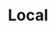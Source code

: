 ---
layout: local
title: Local
description: 
navorder: 3
map_image: "HCampusMap-v2.png"
map_google: "https://www.google.com/maps/@40.2189027,-8.4165774,355m/data=!3m1!1e3!5m1!1e4?entry=ttu"
address: "Universidade de Coimbra, Pólo III – Ciências da Saúde"
room_list: "Teste 1, Teste 2"
---